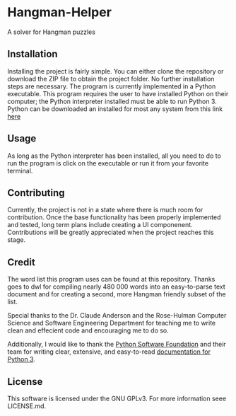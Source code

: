 # Hangman-Helper
A solver for Hangman puzzles

## Installation
Installing the project is fairly simple. You can either clone the repository or download the ZIP file to obtain the project folder. No further installation steps are necessary. The program is currently implemented in a Python executable. This program requires the user to have installed Python on their computer; the Python interpreter installed must be able to run Python 3. Python can be downloaded an installed for most any system from this link [here](https://www.python.org/)

## Usage
As long as the Python interpreter has been installed, all you need to do to run the program is click on the executable or run it from your favorite terminal. 

## Contributing
Currently, the project is not in a state where there is much room for contribution. Once the base functionality has been properly implemented and tested, long term plans include creating a UI componenent. Contributions will be greatly appreciated when the project reaches this stage.

## Credit
The word list this program uses can be found at this repository. Thanks goes to dwl for compiling nearly 480 000 words into an easy-to-parse text document and for creating a second, more Hangman friendly subset of the list.

Special thanks to the Dr. Claude Anderson and the Rose-Hulman Computer Science and Software Engineering Department for teaching me to write clean and effecient code and encouraging me to do so.

Additionally, I would like to thank the [Python Software Foundation](https://www.python.org) and their team for writing clear, extensive, and easy-to-read [documentation for Python 3](https://docs.python.org/3/).

## License
This software is licensed under the GNU GPLv3. For more information seee LICENSE.md.
